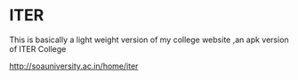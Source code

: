 # ITER
This is basically a light weight version of my college website ,an apk version of ITER College

http://soauniversity.ac.in/home/iter

